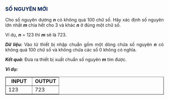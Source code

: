 <div class="problem_description" id="problem_description">
			<h3><span style="color:#2e74b5"><strong><span style="color:#002060">SỐ NGUYÊN MỚI</span></strong></span></h3>

<p style="text-align:justify">Cho số nguyên dương <strong><em>n</em></strong> có không quá 100 chữ số. Hãy xác định số nguyên lớn nhất <strong><em>m</em></strong> chia hết cho 3 và khác <strong><em>n</em></strong> ở đúng một chữ số.</p>

<p style="text-align:justify">Ví dụ, <strong><em>n</em></strong> = 123 thì <strong><em>m</em></strong> sẽ là 723.</p>

<p style="text-align:justify"><strong><em>Dữ liệu:</em></strong> Vào từ thiết bị nhập chuẩn gồm một dòng chứa số nguyên <strong><em>n</em></strong> có không quá 100 chữ số và không chứa các số 0 không có nghĩa.</p>

<p style="text-align:justify"><strong><em>Kết quả:</em></strong> Đưa ra thiết bị xuất chuẩn số nguyên <strong><em>m</em></strong> tìm được.</p>

<p><strong><em>Ví dụ:</em></strong></p>

<table border="1" cellpadding="1" cellspacing="1" style="width:100%">
	<tbody>
		<tr>
			<td style="text-align:center; vertical-align:top; width:50%"><strong>INPUT</strong></td>
			<td style="text-align:center; vertical-align:top; width:50%"><strong>OUTPUT</strong></td>
		</tr>
		<tr>
			<td style="vertical-align:top; width:50%">123
             </td>
			<td style="vertical-align:top; width:50%">723</td>
		</tr>
	</tbody>
</table>